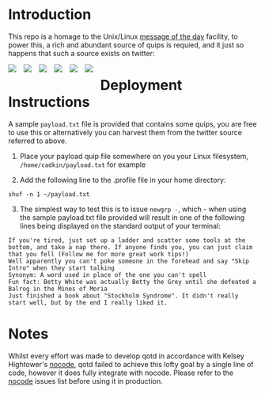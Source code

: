 # Introduction

This repo is a homage to the Unix/Linux [message of the day](https://en.wikipedia.org/wiki/Motd_(Unix)) facility, to power this, a rich and abundant source of quips is requied, and it just so happens that such a source exists on twitter:

<img style="float: left; margin: 0px 15px 15px 0px;" src="https://github.com/chrisadkin/qotd/blob/main/images/Capture.PNG?raw=true">
<img style="float: left; margin: 0px 15px 15px 0px;" src="https://github.com/chrisadkin/qotd/blob/main/images/Capture2.PNG?raw=true">
<img style="float: left; margin: 0px 15px 15px 0px;" src="https://github.com/chrisadkin/qotd/blob/main/images/Capture3.PNG?raw=true">
<img style="float: left; margin: 0px 15px 15px 0px;" src="https://github.com/chrisadkin/qotd/blob/main/images/Capture4.PNG?raw=true">
<img style="float: left; margin: 0px 15px 15px 0px;" src="https://github.com/chrisadkin/qotd/blob/main/images/Capture5.PNG?raw=true">
<img style="float: left; margin: 0px 15px 15px 0px;" src="https://github.com/chrisadkin/qotd/blob/main/images/Capture6.PNG?raw=true">

# Deployment Instructions

A sample `payload.txt` file is provided that contains some quips, you are free to use this or alternatively you can harvest them from the twitter source referred to above.

1. Place your payload quip file somewhere on you your Linux filesystem, `/home/cadkin/payload.txt` for example

2. Add the following line to the .profile file in your home directory:
```
shuf -n 1 ~/payload.txt 
```
3. The simplest way to test this is to issue `newgrp -`, which - when using the sample payload.txt file provided will result in one of the following lines being displayed on the standard output of your terminal:
```
If you're tired, just set up a ladder and scatter some tools at the bottom, and take a nap there. If anyone finds you, you can just claim that you fell (Follow me for more great work tips!)
Well apparently you can't poke someone in the forehead and say "Skip Intro" when they start talking
Synonym: A word used in place of the one you can't spell
Fun fact: Betty White was actually Betty the Grey until she defeated a Balrog in the Mines of Moria
Just finished a book about "Stockholm Syndrome". It didn't really start well, but by the end I really liked it.
```
# Notes

Whilst every effort was made to develop qotd in accordance with Kelsey Hightower's [nocode](https://github.com/kelseyhightower/nocode), qotd failed to achieve this lofty goal by a single line of code, however it does fully integrate with nocode. Please refer to the [nocode](https://github.com/kelseyhightower/nocode) issues list before using it in production.
